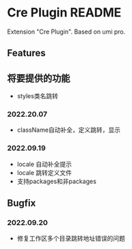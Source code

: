 # Cre Plugin README

Extension "Cre Plugin". Based on umi pro.

## Features

## 将要提供的功能

- styles类名跳转

### 2022.20.07

- className自动补全，定义跳转，显示

### 2022.09.19
- locale 自动补全提示
- locale 跳转定义文件
- 支持packages和非packages

## Bugfix

### 2022.09.20

- 修复工作区多个目录跳转地址错误的问题